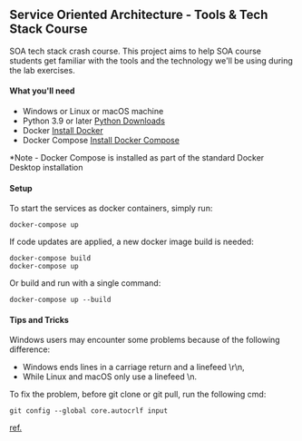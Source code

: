 ## Service Oriented Architecture - Tools & Tech Stack Course

SOA tech stack crash course. This project aims to help SOA course students get
familiar with the tools and the technology we'll be using during the lab exercises.

#### What you'll need

* Windows or Linux or macOS machine
* Python 3.9 or later [Python Downloads](https://www.python.org/downloads/)
* Docker [Install Docker](https://docs.docker.com/engine/install/)
* Docker Compose [Install Docker Compose](https://docs.docker.com/compose/install/)

*Note - Docker Compose is installed as part of the standard Docker Desktop installation

#### Setup

To start the services as docker containers, simply run:
```
docker-compose up
```

If code updates are applied, a new docker image build is needed:

```
docker-compose build
docker-compose up
```

Or build and run with a single command:
```
docker-compose up --build
```

#### Tips and Tricks

Windows users may encounter some problems because of the following difference:

- Windows ends lines in a carriage return and a linefeed \r\n,
- While Linux and macOS only use a linefeed \n.

To fix the problem, before git clone or git pull, run the following cmd:
```
git config --global core.autocrlf input
```

[ref.](https://github.com/docker/compose/issues/2301)